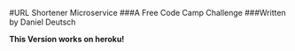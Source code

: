 #URL Shortener Microservice
###A Free Code Camp Challenge
###Written by Daniel Deutsch

**This Version works on heroku!**
